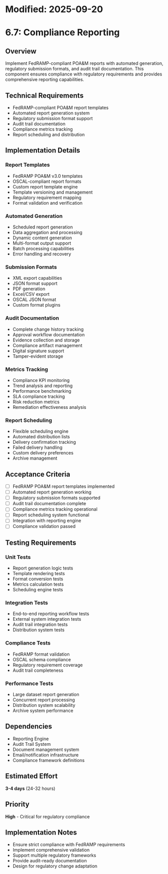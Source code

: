 # Modified: 2025-09-20

# 6.7: Compliance Reporting

## Overview
Implement FedRAMP-compliant POA&M reports with automated generation, regulatory submission formats, and audit trail documentation. This component ensures compliance with regulatory requirements and provides comprehensive reporting capabilities.

## Technical Requirements
- FedRAMP-compliant POA&M report templates
- Automated report generation system
- Regulatory submission format support
- Audit trail documentation
- Compliance metrics tracking
- Report scheduling and distribution

## Implementation Details

### Report Templates
- FedRAMP POA&M v3.0 templates
- OSCAL-compliant report formats
- Custom report template engine
- Template versioning and management
- Regulatory requirement mapping
- Format validation and verification

### Automated Generation
- Scheduled report generation
- Data aggregation and processing
- Dynamic content generation
- Multi-format output support
- Batch processing capabilities
- Error handling and recovery

### Submission Formats
- XML export capabilities
- JSON format support
- PDF generation
- Excel/CSV export
- OSCAL JSON format
- Custom format plugins

### Audit Documentation
- Complete change history tracking
- Approval workflow documentation
- Evidence collection and storage
- Compliance artifact management
- Digital signature support
- Tamper-evident storage

### Metrics Tracking
- Compliance KPI monitoring
- Trend analysis and reporting
- Performance benchmarking
- SLA compliance tracking
- Risk reduction metrics
- Remediation effectiveness analysis

### Report Scheduling
- Flexible scheduling engine
- Automated distribution lists
- Delivery confirmation tracking
- Failed delivery handling
- Custom delivery preferences
- Archive management

## Acceptance Criteria
- [ ] FedRAMP POA&M report templates implemented
- [ ] Automated report generation working
- [ ] Regulatory submission formats supported
- [ ] Audit trail documentation complete
- [ ] Compliance metrics tracking operational
- [ ] Report scheduling system functional
- [ ] Integration with reporting engine
- [ ] Compliance validation passed

## Testing Requirements

### Unit Tests
- Report generation logic tests
- Template rendering tests
- Format conversion tests
- Metrics calculation tests
- Scheduling engine tests

### Integration Tests
- End-to-end reporting workflow tests
- External system integration tests
- Audit trail integration tests
- Distribution system tests

### Compliance Tests
- FedRAMP format validation
- OSCAL schema compliance
- Regulatory requirement coverage
- Audit trail completeness

### Performance Tests
- Large dataset report generation
- Concurrent report processing
- Distribution system scalability
- Archive system performance

## Dependencies
- Reporting Engine
- Audit Trail System
- Document management system
- Email/notification infrastructure
- Compliance framework definitions

## Estimated Effort
**3-4 days** (24-32 hours)

## Priority
**High** - Critical for regulatory compliance

## Implementation Notes
- Ensure strict compliance with FedRAMP requirements
- Implement comprehensive validation
- Support multiple regulatory frameworks
- Provide audit-ready documentation
- Design for regulatory change adaptation
